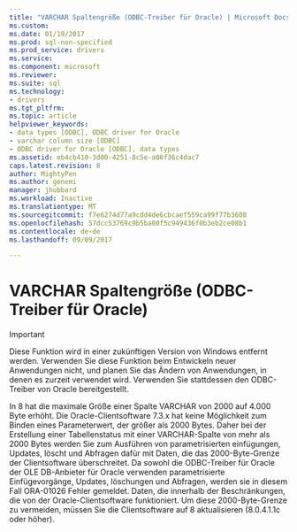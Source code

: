 ```yaml
---
title: "VARCHAR Spaltengröße (ODBC-Treiber für Oracle) | Microsoft Docs"
ms.custom: 
ms.date: 01/19/2017
ms.prod: sql-non-specified
ms.prod_service: drivers
ms.service: 
ms.component: microsoft
ms.reviewer: 
ms.suite: sql
ms.technology:
- drivers
ms.tgt_pltfrm: 
ms.topic: article
helpviewer_keywords:
- data types [ODBC], ODBC driver for Oracle
- varchar column size [ODBC]
- ODBC driver for Oracle [ODBC], data types
ms.assetid: eb4cb410-3d00-4251-8c5e-a06f36c4dac7
caps.latest.revision: 8
author: MightyPen
ms.author: genemi
manager: jhubbard
ms.workload: Inactive
ms.translationtype: MT
ms.sourcegitcommit: f7e6274d77a9cdd4de6cbcaef559ca99f77b3608
ms.openlocfilehash: 57dcc53769c9b5ba80f5c949436f0b3eb2ce08b1
ms.contentlocale: de-de
ms.lasthandoff: 09/09/2017

---
```

# <a name="varchar-column-size-odbc-driver-for-oracle"></a>VARCHAR Spaltengröße (ODBC-Treiber für Oracle)
> [!IMPORTANT]  
>  Diese Funktion wird in einer zukünftigen Version von Windows entfernt werden. Verwenden Sie diese Funktion beim Entwickeln neuer Anwendungen nicht, und planen Sie das Ändern von Anwendungen, in denen es zurzeit verwendet wird. Verwenden Sie stattdessen den ODBC-Treiber von Oracle bereitgestellt.  
  
 In 8 hat die maximale Größe einer Spalte VARCHAR von 2000 auf 4.000 Byte erhöht. Die Oracle-Clientsoftware 7.3.x hat keine Möglichkeit zum Binden eines Parameterwert, der größer als 2000 Bytes. Daher bei der Erstellung einer Tabellenstatus mit einer VARCHAR-Spalte von mehr als 2000 Bytes werden Sie zum Ausführen von parametrisierten einfügungen, Updates, löscht und Abfragen dafür mit Daten, die das 2000-Byte-Grenze der Clientsoftware überschreitet. Da sowohl die ODBC-Treiber für Oracle der OLE DB-Anbieter für Oracle verwenden parametrisierte Einfügevorgänge, Updates, löschungen und Abfragen, werden sie in diesem Fall ORA-01026 Fehler gemeldet. Daten, die innerhalb der Beschränkungen, die von der Oracle-Clientsoftware funktioniert. Um diese 2000-Byte-Grenze zu vermeiden, müssen Sie die Clientsoftware auf 8 aktualisieren (8.0.4.1.1c oder höher).

